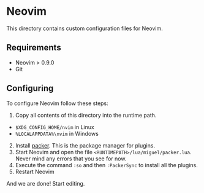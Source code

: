 # Neovim
This directory contains custom configuration files for Neovim.

## Requirements
- Neovim > 0.9.0
- Git

## Configuring
To configure Neovim follow these steps:

1. Copy all contents of this directory into the runtime path.
- `$XDG_CONFIG_HOME/nvim` in Linux
- `%LOCALAPPDATA%\nvim` in Windows

2. Install [packer](https://github.com/wbthomason/packer.nvim#requirements). This is the package manager for plugins.
3. Start Neovim and open the file `<RUNTIMEPATH>/lua/miguel/packer.lua`. Never mind any errors that you see for now.
4. Execute the command `:so` and then `:PackerSync` to install all the plugins.
5. Restart Neovim

And we are done! Start editing.
